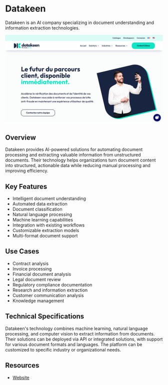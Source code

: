 
# Datakeen

Datakeen is an AI company specializing in document understanding and information extraction technologies.

![Datakeen](./assets/datakeen.png)


## Overview

Datakeen provides AI-powered solutions for automating document processing and extracting valuable information from unstructured documents. Their technology helps organizations turn document content into structured, actionable data while reducing manual processing and improving efficiency.

## Key Features

- Intelligent document understanding
- Automated data extraction
- Document classification
- Natural language processing
- Machine learning capabilities
- Integration with existing workflows
- Customizable extraction models
- Multi-format document support

## Use Cases

- Contract analysis
- Invoice processing
- Financial document analysis
- Legal document review
- Regulatory compliance documentation
- Research and information extraction
- Customer communication analysis
- Knowledge management

## Technical Specifications

Datakeen's technology combines machine learning, natural language processing, and computer vision to extract information from documents. Their solutions can be deployed via API or integrated solutions, with support for various document formats and languages. The platform can be customized to specific industry or organizational needs.

## Resources

- [Website](https://www.datakeen.co)
